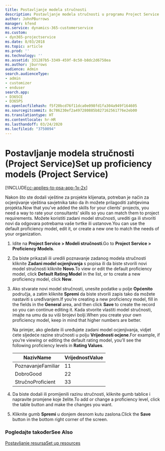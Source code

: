 ```yaml
---
title: Postavljanje modela stručnosti
description: Postavljanje modela stručnosti u programu Project Service
author: JohnPBurrows
manager: kfend
ms.service: dynamics-365-customerservice
ms.custom:
- dyn365-projectservice
ms.date: 8/03/2018
ms.topic: article
ms.prod: ''
ms.technology: ''
ms.assetid: 331287b5-3349-459f-8c50-b8dc2d6758ea
ms.author: jburrows
audience: Admin
search.audienceType:
- admin
- customizer
- enduser
search.app:
- D365CE
- D365PS
ms.openlocfilehash: f5f20bcd76f11dca0e098fd1fa304a949f164605
ms.sourcegitcommit: 8c786230ef2a497280885b827162561776e2eb00
ms.translationtype: HT
ms.contentlocale: hr-HR
ms.lasthandoff: 03/24/2020
ms.locfileid: "3750094"
---
```

# <a name="set-up-proficiency-models-project-service"></a><span data-ttu-id="f85a9-103">Postavljanje modela stručnosti (Project Service)</span><span class="sxs-lookup"><span data-stu-id="f85a9-103">Set up proficiency models (Project Service)</span></span>

[!INCLUDE[cc-applies-to-psa-app-1x-2x](../includes/cc-applies-to-psa-app-1x-2x.md)]

<span data-ttu-id="f85a9-104">Nakon što ste dodali vještine za projekte klijenata, potreban je način za ocjenjivanje vještina savjetnika tako da ih možete prilagoditi zahtjevima projekta.</span><span class="sxs-lookup"><span data-stu-id="f85a9-104">Now that you’ve added the skills for your clients’ projects, you need a way to rate your consultants’ skills so you can match them to project requirements.</span></span> <span data-ttu-id="f85a9-105">Možete koristiti zadani model stručnosti, urediti ga ili stvoriti novi da odgovara potrebama vaše tvrtke ili ustanove.</span><span class="sxs-lookup"><span data-stu-id="f85a9-105">You can use the default proficiency model, edit it, or create a new one to match the needs of your organization.</span></span>  
  
1.  <span data-ttu-id="f85a9-106">Idite na **Project Service > Modeli stručnosti**.</span><span class="sxs-lookup"><span data-stu-id="f85a9-106">Go to **Project Service > Proficiency Models**.</span></span>  
  
2.  <span data-ttu-id="f85a9-107">Da biste prikazali ili uredili poznavanje zadanog modela stručnosti kliknite **Zadani model ocjenjivanja** s popisa ili da biste stvorili novi model stručnosti kliknite **Novo**.</span><span class="sxs-lookup"><span data-stu-id="f85a9-107">To view or edit the default proficiency model, click **Default Rating Model** in the list, or to create a new proficiency model, click **New**.</span></span>  
  
3.  <span data-ttu-id="f85a9-108">Ako stvarate novi model stručnosti, unesite podatke u polje **Općenito** područja, a zatim kliknite **Spremi** da biste stvorili zapis tako da možete nastaviti s uređivanjem.</span><span class="sxs-lookup"><span data-stu-id="f85a9-108">If you’re creating a new proficiency model, fill in the fields in the **General** area, and then click **Save** to create the record so you can continue editing it.</span></span> <span data-ttu-id="f85a9-109">Kada stvorite vlastiti model stručnosti, imajte na umu da su viši brojevi bolji.</span><span class="sxs-lookup"><span data-stu-id="f85a9-109">When you create your own proficiency model, keep in mind that higher numbers are better.</span></span>  
  
     <span data-ttu-id="f85a9-110">Na primjer, ako gledate ili uređujete zadani model ocjenjivanja, vidjet ćete sljedeće razine stručnosti u polju **Vrijednosti ocjene**.</span><span class="sxs-lookup"><span data-stu-id="f85a9-110">For example, if you’re viewing or editing the default rating model, you’ll see the following proficiency levels in **Rating Values**.</span></span>  
  
    |<span data-ttu-id="f85a9-111">Naziv</span><span class="sxs-lookup"><span data-stu-id="f85a9-111">Name</span></span>|<span data-ttu-id="f85a9-112">Vrijednost</span><span class="sxs-lookup"><span data-stu-id="f85a9-112">Value</span></span>|  
    |----------|-----------|  
    |<span data-ttu-id="f85a9-113">Poznavanje</span><span class="sxs-lookup"><span data-stu-id="f85a9-113">Familiar</span></span>|<span data-ttu-id="f85a9-114">1</span><span class="sxs-lookup"><span data-stu-id="f85a9-114">1</span></span>|  
    |<span data-ttu-id="f85a9-115">Dobro</span><span class="sxs-lookup"><span data-stu-id="f85a9-115">Good</span></span>|<span data-ttu-id="f85a9-116">2</span><span class="sxs-lookup"><span data-stu-id="f85a9-116">2</span></span>|  
    |<span data-ttu-id="f85a9-117">Stručno</span><span class="sxs-lookup"><span data-stu-id="f85a9-117">Proficient</span></span>|<span data-ttu-id="f85a9-118">3</span><span class="sxs-lookup"><span data-stu-id="f85a9-118">3</span></span>|  
  
4.  <span data-ttu-id="f85a9-119">Da biste dodali ili promijenili razinu stručnosti, kliknite gumb tablice i napravite promjene koje želite.</span><span class="sxs-lookup"><span data-stu-id="f85a9-119">To add or change a proficiency level, click the table button and make the changes you want.</span></span>  
  
5.  <span data-ttu-id="f85a9-120">Kliknite gumb **Spremi** u donjem desnom kutu zaslona.</span><span class="sxs-lookup"><span data-stu-id="f85a9-120">Click the **Save** button in the bottom right corner of the screen.</span></span>  
  
### <a name="see-also"></a><span data-ttu-id="f85a9-121">Pogledajte također</span><span class="sxs-lookup"><span data-stu-id="f85a9-121">See Also</span></span>  
 [<span data-ttu-id="f85a9-122">Postavljanje resursa</span><span class="sxs-lookup"><span data-stu-id="f85a9-122">Set up resources</span></span>](../project-service/set-up-resources.md)
